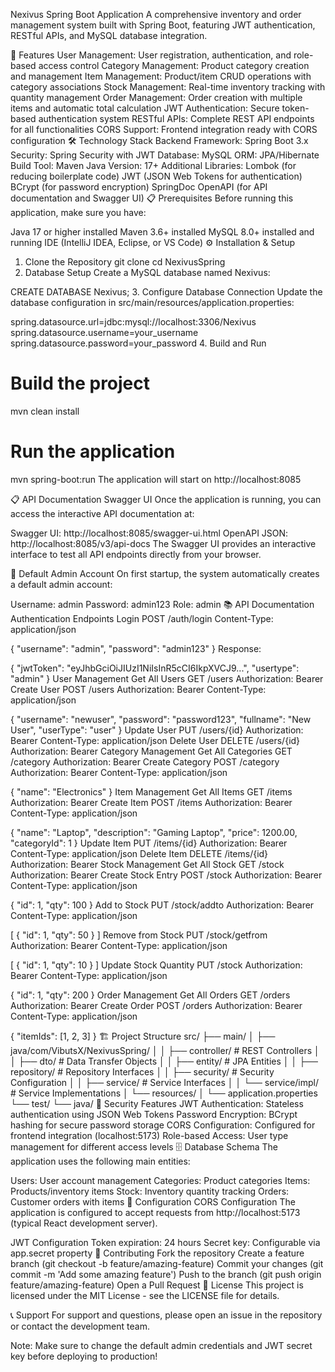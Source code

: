 Nexivus Spring Boot Application
A comprehensive inventory and order management system built with Spring Boot, featuring JWT authentication, RESTful APIs, and MySQL database integration.

🚀 Features
User Management: User registration, authentication, and role-based access control
Category Management: Product category creation and management
Item Management: Product/item CRUD operations with category associations
Stock Management: Real-time inventory tracking with quantity management
Order Management: Order creation with multiple items and automatic total calculation
JWT Authentication: Secure token-based authentication system
RESTful APIs: Complete REST API endpoints for all functionalities
CORS Support: Frontend integration ready with CORS configuration
🛠️ Technology Stack
Backend Framework: Spring Boot 3.x
Security: Spring Security with JWT
Database: MySQL
ORM: JPA/Hibernate
Build Tool: Maven
Java Version: 17+
Additional Libraries:
Lombok (for reducing boilerplate code)
JWT (JSON Web Tokens for authentication)
BCrypt (for password encryption)
SpringDoc OpenAPI (for API documentation and Swagger UI)
📋 Prerequisites
Before running this application, make sure you have:

Java 17 or higher installed
Maven 3.6+ installed
MySQL 8.0+ installed and running
IDE (IntelliJ IDEA, Eclipse, or VS Code)
⚙️ Installation & Setup
1. Clone the Repository
git clone <repository-url>
cd NexivusSpring
2. Database Setup
Create a MySQL database named Nexivus:

CREATE DATABASE Nexivus;
3. Configure Database Connection
Update the database configuration in src/main/resources/application.properties:

spring.datasource.url=jdbc:mysql://localhost:3306/Nexivus
spring.datasource.username=your_username
spring.datasource.password=your_password
4. Build and Run
# Build the project
mvn clean install

# Run the application
mvn spring-boot:run
The application will start on http://localhost:8085

📋 API Documentation
Swagger UI
Once the application is running, you can access the interactive API documentation at:

Swagger UI: http://localhost:8085/swagger-ui.html
OpenAPI JSON: http://localhost:8085/v3/api-docs
The Swagger UI provides an interactive interface to test all API endpoints directly from your browser.

🔑 Default Admin Account
On first startup, the system automatically creates a default admin account:

Username: admin
Password: admin123
Role: admin
📚 API Documentation
Authentication Endpoints
Login
POST /auth/login
Content-Type: application/json

{
  "username": "admin",
  "password": "admin123"
}
Response:

{
  "jwtToken": "eyJhbGciOiJIUzI1NiIsInR5cCI6IkpXVCJ9...",
  "usertype": "admin"
}
User Management
Get All Users
GET /users
Authorization: Bearer <jwt-token>
Create User
POST /users
Authorization: Bearer <jwt-token>
Content-Type: application/json

{
  "username": "newuser",
  "password": "password123",
  "fullname": "New User",
  "userType": "user"
}
Update User
PUT /users/{id}
Authorization: Bearer <jwt-token>
Content-Type: application/json
Delete User
DELETE /users/{id}
Authorization: Bearer <jwt-token>
Category Management
Get All Categories
GET /category
Authorization: Bearer <jwt-token>
Create Category
POST /category
Authorization: Bearer <jwt-token>
Content-Type: application/json

{
  "name": "Electronics"
}
Item Management
Get All Items
GET /items
Authorization: Bearer <jwt-token>
Create Item
POST /items
Authorization: Bearer <jwt-token>
Content-Type: application/json

{
  "name": "Laptop",
  "description": "Gaming Laptop",
  "price": 1200.00,
  "categoryId": 1
}
Update Item
PUT /items/{id}
Authorization: Bearer <jwt-token>
Content-Type: application/json
Delete Item
DELETE /items/{id}
Authorization: Bearer <jwt-token>
Stock Management
Get All Stock
GET /stock
Authorization: Bearer <jwt-token>
Create Stock Entry
POST /stock
Authorization: Bearer <jwt-token>
Content-Type: application/json

{
  "id": 1,
  "qty": 100
}
Add to Stock
PUT /stock/addto
Authorization: Bearer <jwt-token>
Content-Type: application/json

[
  {
    "id": 1,
    "qty": 50
  }
]
Remove from Stock
PUT /stock/getfrom
Authorization: Bearer <jwt-token>
Content-Type: application/json

[
  {
    "id": 1,
    "qty": 10
  }
]
Update Stock Quantity
PUT /stock
Authorization: Bearer <jwt-token>
Content-Type: application/json

{
  "id": 1,
  "qty": 200
}
Order Management
Get All Orders
GET /orders
Authorization: Bearer <jwt-token>
Create Order
POST /orders
Authorization: Bearer <jwt-token>
Content-Type: application/json

{
  "itemIds": [1, 2, 3]
}
🏗️ Project Structure
src/
├── main/
│   ├── java/com/VibutsX/NexivusSpring/
│   │   ├── controller/          # REST Controllers
│   │   ├── dto/                 # Data Transfer Objects
│   │   ├── entity/              # JPA Entities
│   │   ├── repository/          # Repository Interfaces
│   │   ├── security/            # Security Configuration
│   │   ├── service/             # Service Interfaces
│   │   └── service/impl/        # Service Implementations
│   └── resources/
│       └── application.properties
└── test/
    └── java/
🔐 Security Features
JWT Authentication: Stateless authentication using JSON Web Tokens
Password Encryption: BCrypt hashing for secure password storage
CORS Configuration: Configured for frontend integration (localhost:5173)
Role-based Access: User type management for different access levels
🗄️ Database Schema
The application uses the following main entities:

Users: User account management
Categories: Product categories
Items: Products/inventory items
Stock: Inventory quantity tracking
Orders: Customer orders with items
🔧 Configuration
CORS Configuration
The application is configured to accept requests from http://localhost:5173 (typical React development server).

JWT Configuration
Token expiration: 24 hours
Secret key: Configurable via app.secret property
🤝 Contributing
Fork the repository
Create a feature branch (git checkout -b feature/amazing-feature)
Commit your changes (git commit -m 'Add some amazing feature')
Push to the branch (git push origin feature/amazing-feature)
Open a Pull Request
📝 License
This project is licensed under the MIT License - see the LICENSE file for details.

📞 Support
For support and questions, please open an issue in the repository or contact the development team.

Note: Make sure to change the default admin credentials and JWT secret key before deploying to production!
